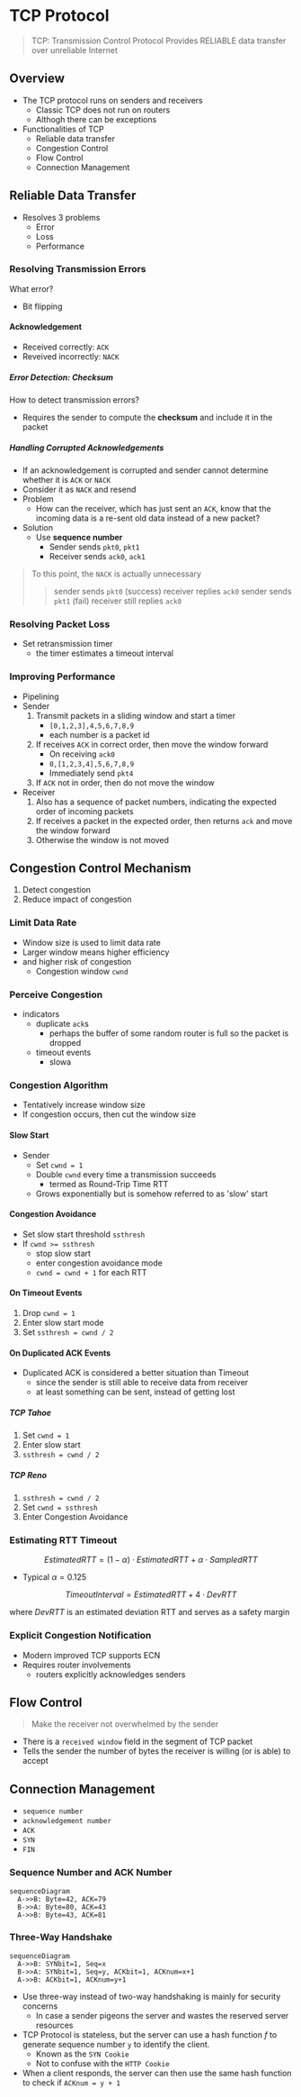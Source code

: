 # TCP Protocol

> TCP: Transmission Control Protocol
> Provides RELIABLE data transfer over unreliable Internet

## Overview

- The TCP protocol runs on senders and receivers
  - Classic TCP does not run on routers
  - Althogh there can be exceptions
- Functionalities of TCP
  - Reliable data transfer
  - Congestion Control
  - Flow Control
  - Connection Management

## Reliable Data Transfer

- Resolves 3 problems
  - Error
  - Loss
  - Performance

### Resolving Transmission Errors

What error?

- Bit flipping

#### Acknowledgement

- Received correctly: `ACK`
- Reveived incorrectly: `NACK`

##### Error Detection: Checksum

How to detect transmission errors?

- Requires the sender to compute the **checksum** and include it in the packet

##### Handling Corrupted Acknowledgements

- If an acknowledgement is corrupted and sender cannot determine whether it is `ACK` or `NACK`
- Consider it as `NACK` and resend
- Problem
  - How can the receiver, which has just sent an `ACK`, know that the incoming data is a re-sent old data instead of a new packet?
- Solution
  - Use **sequence number**
    - Sender sends `pkt0`, `pkt1`
    - Receiver sends `ack0`, `ack1`

> To this point, the `NACK` is actually unnecessary
> > sender sends `pkt0` (success)
> > receiver replies `ack0`
> > sender sends `pkt1` (fail)
> > receiver still replies `ack0`

### Resolving Packet Loss

- Set retransmission timer
  - the timer estimates a timeout interval

### Improving Performance

- Pipelining
- Sender
  1. Transmit packets in a sliding window and start a timer
     - `[0,1,2,3],4,5,6,7,8,9`
     - each number is a packet id
  2. If receives `ACK` in correct order, then move the window forward
     - On receiving `ack0`
     - `0,[1,2,3,4],5,6,7,8,9`
     - Immediately send `pkt4`
  3. If `ACK` not in order, then do not move the window
- Receiver
  1. Also has a sequence of packet numbers, indicating the expected order of incoming packets
  2. If receives a packet in the expected order, then returns `ack` and move the window forward
  3. Otherwise the window is not moved

## Congestion Control Mechanism

1. Detect congestion
2. Reduce impact of congestion

### Limit Data Rate

- Window size is used to limit data rate
- Larger window means higher efficiency
- and higher risk of congestion
  - Congestion window `cwnd`

### Perceive Congestion

- indicators
  - duplicate `ack`s
    - perhaps the buffer of some random router is full so the packet is dropped
  - timeout events
    - slowa

### Congestion Algorithm

- Tentatively increase window size
- If congestion occurs, then cut the window size

#### Slow Start

- Sender
  - Set `cwnd = 1`
  - Double `cwnd` every time a transmission succeeds
    - termed as Round-Trip Time RTT
  - Grows exponentially but is somehow referred to as 'slow' start

#### Congestion Avoidance

- Set slow start threshold `ssthresh`
- If `cwnd >= ssthresh`
  - stop slow start
  - enter congestion avoidance mode
  - `cwnd = cwnd + 1` for each RTT

#### On Timeout Events

1. Drop `cwnd = 1`
2. Enter slow start mode
3. Set `ssthresh = cwnd / 2`

#### On Duplicated ACK Events

- Duplicated ACK is considered a better situation than Timeout
  - since the sender is still able to receive data from receiver
  - at least something can be sent, instead of getting lost

##### TCP Tahoe

1. Set `cwnd = 1`
2. Enter slow start
3. `ssthresh = cwnd / 2`

##### TCP Reno

1. `ssthresh = cwnd / 2`
2. Set `cwnd = ssthresh`
3. Enter Congestion Avoidance

### Estimating RTT Timeout

$$EstimatedRTT = (1-\alpha)\cdot EstimatedRTT + \alpha \cdot SampledRTT$$

- Typical $\alpha = 0.125$

$$ TimeoutInterval = EstimatedRTT + 4 \cdot DevRTT $$

where $DevRTT$ is an estimated deviation RTT and serves as a safety margin

### Explicit Congestion Notification

- Modern improved TCP supports ECN
- Requires router involvements
  - routers explicitly acknowledges senders

## Flow Control

> Make the receiver not overwhelmed by the sender

- There is a `received window` field in the segment of TCP packet
- Tells the sender the number of bytes the receiver is willing (or is able) to accept

## Connection Management

- `sequence number`
- `acknowledgement number`
- `ACK`
- `SYN`
- `FIN`

### Sequence Number and ACK Number

```mermaid
sequenceDiagram
  A->>B: Byte=42, ACK=79
  B->>A: Byte=80, ACK=43
  A->>B: Byte=43, ACK=81
```

### Three-Way Handshake

```mermaid
sequenceDiagram
  A->>B: SYNbit=1, Seq=x
  B->>A: SYNbit=1, Seq=y, ACKbit=1, ACKnum=x+1
  A->>B: ACKbit=1, ACKnum=y+1
```

- Use three-way instead of two-way handshaking is mainly for security concerns
  - In case a sender pigeons the server and wastes the reserved server resources
- TCP Protocol is stateless, but the server can use a hash function $f$ to generate sequence number `y` to identify the client.
  - Known as the `SYN Cookie`
  - Not to confuse with the `HTTP Cookie`
- When a client responds, the server can then use the same hash function to check if `ACKnum = y + 1`
